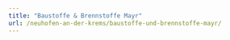 ```yaml
---
title: "Baustoffe & Brennstoffe Mayr"
url: /neuhofen-an-der-krems/baustoffe-und-brennstoffe-mayr/
---
```

